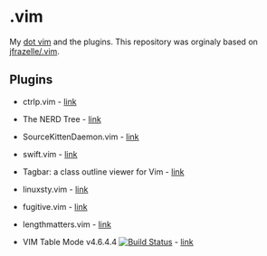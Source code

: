 # .vim

My [dot vim](https://github.com/scanf/.vim/blob/master/.vimrc) and the plugins.
This repository was orginaly based on
[jfrazelle/.vim](https://github.com/jfrazelle/.vim.git).

## Plugins

- ctrlp.vim - [link](https://github.com/ctrlpvim/ctrlp.vim.git)

- The NERD Tree - [link](https://github.com/scrooloose/nerdtree.git)

- SourceKittenDaemon.vim - [link](https://github.com/keith/sourcekittendaemon.vim.git)

- swift.vim - [link](https://github.com/scanf/swift.vim.git)

- Tagbar: a class outline viewer for Vim - [link](https://github.com/majutsushi/tagbar.git)

- linuxsty.vim - [link](https://github.com/vivien/vim-addon-linux-coding-style.git)

- fugitive.vim - [link](https://github.com/tpope/vim-fugitive.git)

- lengthmatters.vim - [link](https://github.com/whatyouhide/vim-lengthmatters.git)

- VIM Table Mode v4.6.4.4 [![Build Status](https://travis-ci.org/dhruvasagar/vim-table-mode.png?branch=master)](https://travis-ci.org/dhruvasagar/vim-table-mode) - [link](https://github.com/dhruvasagar/vim-table-mode.git)

